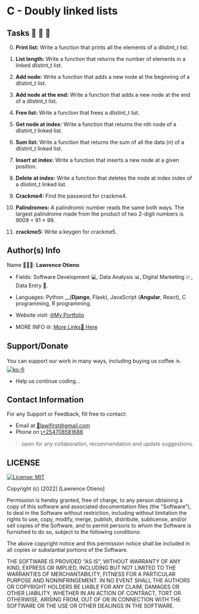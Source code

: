 # C - Doubly linked lists

## Tasks 🚨 🚨 🚨

0.  __Print list:__ Write a function that prints all the elements of a dlistint_t list.

1. __List length:__ Write a function that returns the number of elements in a linked dlistint_t list.

2. __Add node:__ Write a function that adds a new node at the beginning of a dlistint_t list.

3. __Add node at the end:__ Write a function that adds a new node at the end of a dlistint_t list.

4. __Free list:__ Write a function that frees a dlistint_t list.

5. __Get node at index:__ Write a function that returns the nth node of a dlistint_t linked list.

6. __Sum list:__ Write a function that returns the sum of all the data (n) of a dlistint_t linked list.

7. __Insert at index:__ Write a function that inserts a new node at a given position.

8. __Delete at index:__ Write a function that deletes the node at index index of a dlistint_t linked list.

9. __Crackme4:__ Find the password for crackme4.

10. __Palindromes:__ A palindromic number reads the same both ways. The largest palindrome made from the product of two 2-digit numbers is 9009 = 91 × 99.

11. __crackme5:__ Write a keygen for crackme5.

## Author(s) Info

Name 👨🏽‍💻: __Lawrence Otieno__

* Fields: Software Development 💻, Data Analysis 📊, Digital Marketing 💹, Data Entry 📑.

* Languages: Python __(__Django__, Flask), JavaScript (__Angular__, React), C programming, R programming.

* Website visit: [🌐My Portfolio](https://lawiotieno.github.io/portfolio)

* MORE INFO 🌐: [More Links🔗 Here](https://shor.by/lawi)

## Support/Donate

You can support our work in many ways, including buying us coffee ☕️.  
[![ko-fi](https://ko-fi.com/img/githubbutton_sm.svg)](https://ko-fi.com/N4N26PU7L)

* Help us continue coding...

<!-- [Buy Me Coffee ☕️](https://ko-fi.com/streetgrandmaster) -->

## Contact Information

For any Support or Feedback, fill free to contact:

* Email at [📧lawifirst@gmail.com](mailto:lawifirst@gmail.com)
* Phone on [📞+254708581688](tel:+254708581688)

> open for any collaboration, recommendation and update suggestions.

## LICENSE

[![License: MIT](https://img.shields.io/badge/License-MIT-yellow.svg)](/LICENSE)

<!-- [MIT License](https://choosealicense.com/licenses/mit/) -->

Copyright (c) [2022] [Lawrence Otieno]

Permission is hereby granted, free of charge, to any person obtaining a copy
of this software and associated documentation files (the "Software"), to deal
in the Software without restriction, including without limitation the rights
to use, copy, modify, merge, publish, distribute, sublicense, and/or sell
copies of the Software, and to permit persons to whom the Software is
furnished to do so, subject to the following conditions:

The above copyright notice and this permission notice shall be included in all
copies or substantial portions of the Software.

THE SOFTWARE IS PROVIDED "AS IS", WITHOUT WARRANTY OF ANY KIND, EXPRESS OR
IMPLIED, INCLUDING BUT NOT LIMITED TO THE WARRANTIES OF MERCHANTABILITY,
FITNESS FOR A PARTICULAR PURPOSE AND NONINFRINGEMENT. IN NO EVENT SHALL THE
AUTHORS OR COPYRIGHT HOLDERS BE LIABLE FOR ANY CLAIM, DAMAGES OR OTHER
LIABILITY, WHETHER IN AN ACTION OF CONTRACT, TORT OR OTHERWISE, ARISING FROM,
OUT OF OR IN CONNECTION WITH THE SOFTWARE OR THE USE OR OTHER DEALINGS IN THE
SOFTWARE.
